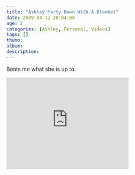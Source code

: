 ```yaml
---
title: "Ashley Party Down With A Blanket"
date: 2009-04-12 20:04:00
age: 2
categories: [Ashley, Personal, Videos]
tags: []
thumb: 
album: 
description: 
---
```



Beats me what she is up to.
<iframe height="240" src="https://skydrive.live.com/embed?cid=F443C8FEC5D6FFCE&amp;resid=F443C8FEC5D6FFCE%21198&amp;authkey=ADuZcWT9lFu7V1M" frameborder="0" width="320" scrolling="no"></iframe>

